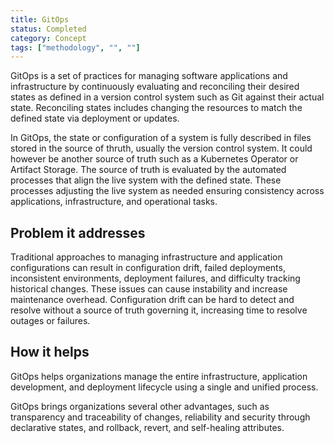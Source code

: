 ```yaml
---
title: GitOps
status: Completed
category: Concept
tags: ["methodology", "", ""]
---
```


GitOps is a set of practices for managing software applications and infrastructure by continuously evaluating and reconciling their desired states as defined in a version control system such as Git against their actual state. Reconciling states includes changing the resources to match the defined state via deployment or updates.

In GitOps, the state or configuration of a system is fully described in files stored in the source of thruth, usually the version control system. It could however be another source of truth such as a Kubernetes Operator or Artifact Storage.
The source of truth is evaluated by the automated processes that align the live system with the defined state. These processes adjusting the live system as needed ensuring consistency across applications, infrastructure, and operational tasks.

## Problem it addresses

Traditional approaches to managing infrastructure and application configurations can result in configuration drift, failed deployments, inconsistent environments, deployment failures, and difficulty tracking historical changes.
These issues can cause instability and increase maintenance overhead.
Configuration drift can be hard to detect and resolve without a source of truth governing it, increasing time to resolve outages or failures. 

## How it helps

GitOps helps organizations manage the entire infrastructure, application development, and deployment lifecycle using a single and unified process.

GitOps brings organizations several other advantages, such as transparency and traceability of changes, reliability and security through declarative states, and rollback, revert, and self-healing attributes.

